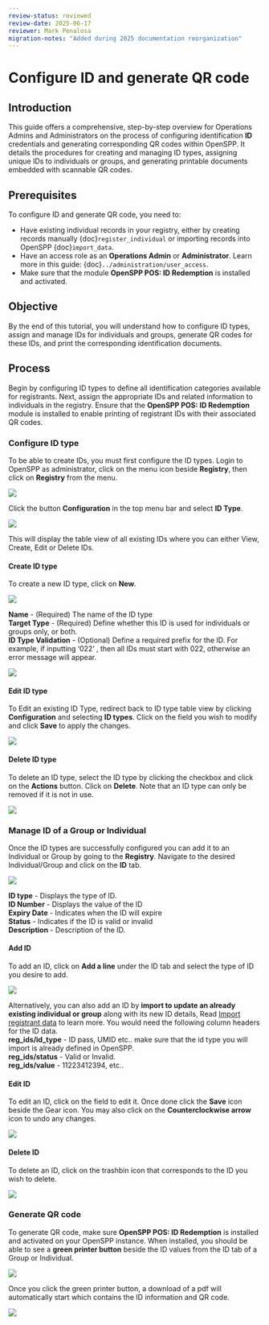 ```yaml
---
review-status: reviewed
review-date: 2025-06-17
reviewer: Mark Penalosa
migration-notes: "Added during 2025 documentation reorganization"
---
```


# Configure ID and generate QR code

## Introduction

This guide offers a comprehensive, step-by-step overview for Operations Admins and Administrators on the process of configuring identification **ID** credentials and generating corresponding QR codes within OpenSPP. It details the procedures for creating and managing ID types, assigning unique IDs to individuals or groups, and generating printable documents embedded with scannable QR codes.

## Prerequisites

To configure ID and generate QR code, you need to:

- Have existing individual records in your registry, either by creating records manually {doc}`register_individual` or importing records into OpenSPP {doc}`import_data`.
- Have an access role as an **Operations Admin** or **Administrator**. Learn more in this guide: {doc}`../administration/user_access`.
- Make sure that the module **OpenSPP POS: ID Redemption** is installed and activated.

## Objective

By the end of this tutorial, you will understand how to configure ID types, assign and manage IDs for individuals and groups, generate QR codes for these IDs, and print the corresponding identification documents.

## Process

Begin by configuring ID types to define all identification categories available for registrants. Next, assign the appropriate IDs and related information to individuals in the registry. Ensure that the **OpenSPP POS: ID Redemption** module is installed to enable printing of registrant IDs with their associated QR codes.

### Configure ID type

To be able to create IDs, you must first configure the ID types. Login to OpenSPP as administrator, click on the menu icon beside **Registry**, then click on **Registry** from the menu.

![](configure_ID_generate_qr/1.png)

Click the button **Configuration** in the top menu bar and select **ID Type**.

![](configure_ID_generate_qr/2.png)

This will display the table view of all existing IDs where you can either View, Create, Edit or Delete IDs.

#### Create ID type

To create a new ID type, click on **New**.

![](configure_ID_generate_qr/3.png)

**Name** \- (Required) The name of the ID type  
**Target Type** \- (Required) Define whether this ID is used for individuals or groups only, or both.  
**ID Type Validation** \- (Optional) Define a required prefix for the ID. For example, if inputting ‘022’ , then all IDs must start with 022, otherwise an error message will appear.

![](configure_ID_generate_qr/4.png)

#### Edit ID type

To Edit an existing ID Type, redirect back to ID type table view by clicking **Configuration** and selecting **ID types**. Click on the field you wish to modify and click **Save** to apply the changes.

![](configure_ID_generate_qr/5.png)

#### Delete ID type

To delete an ID type, select the ID type by clicking the checkbox and click on the **Actions** button. Click on **Delete**. Note that an ID type can only be removed if it is not in use.

![](configure_ID_generate_qr/6.png)

### Manage ID of a Group or Individual

Once the ID types are successfully configured you can add it to an Individual or Group by going to the **Registry**. Navigate to the desired Individual/Group and click on the **ID** tab.

![](configure_ID_generate_qr/7.png)

**ID type** \- Displays the type of ID.  
**ID Number** \- Displays the value of the ID  
**Expiry Date** \- Indicates when the ID will expire  
**Status** \- Indicates if the ID is valid or invalid  
**Description** \- Description of the ID.

#### Add ID

To add an ID, click on **Add a line** under the ID tab and select the type of ID you desire to add.

![](configure_ID_generate_qr/8.png)

Alternatively, you can also add an ID by **import to update an already existing individual or group** along with its new ID details, Read [Import registrant data](https://docs.openspp.org/tutorial/user_guides/import_registrant_data.html) to learn more. You would need the following column headers for the ID data.  
**reg_ids/id_type** \- ID pass, UMID etc.. make sure that the id type you will import is already defined in OpenSPP.  
**reg_ids/status** \- Valid or Invalid.  
**reg_ids/value** \- 11223412394, etc..

#### Edit ID

To edit an ID, click on the field to edit it. Once done click the **Save** icon beside the Gear icon. You may also click on the **Counterclockwise arrow** icon to undo any changes.

![](configure_ID_generate_qr/9.png)

#### Delete ID

To delete an ID, click on the trashbin icon that corresponds to the ID you wish to delete.

![](configure_ID_generate_qr/10.png)

### Generate QR code

To generate QR code, make sure **OpenSPP POS: ID Redemption** is installed and activated on your OpenSPP instance. When installed, you should be able to see a **green printer button** beside the ID values from the ID tab of a Group or Individual.

![](configure_ID_generate_qr/11.png)

Once you click the green printer button, a download of a pdf will automatically start which contains the ID information and QR code.

![](configure_ID_generate_qr/12.png)
